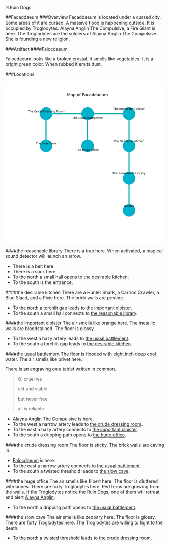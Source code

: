 %Ruin Dogs

##Facaddaeum
###Overview
Facaddaeum is located under a cursed city. Some areas of it are cursed. A massive flood is happening outside. It is occupied by Troglodytes. <a name="Alayna-Anglin-The-Compulsive"></a>Alayna Anglin The Compulsive, a Fire Giant is here. The Troglodytes are the soldiers of Alayna Anglin The Compulsive. She  is founding a new religion. 



###Artifact
####<a name="Falocdaeum"></a>Falocdaeum


Falocdaeum looks like a broken crystal. It smells like vegetables. It is a bright green color. When rubbed it emits dust. 





###Locations


![](../v2/images/Facaddaeum.png)

####<a name="the-reasonable-library"></a>the reasonable library
There is a trap here. When activated, a magical sound detector will launch an arrow. 



* There is a belt here.
* There is a sock here.
* To the north a small hall opens to [the desirable kitchen](#the-desirable-kitchen).
* To the south is the entrance.


####<a name="the-desirable-kitchen"></a>the desirable kitchen
There are a Hunter Shark, a Carrion Crawler, a Blue Slaad, and a Pixie here. The brick walls are pristine. 



* To the north a torchlit gap leads to [the important cloister](#the-important-cloister).
* To the south a small hall connects to [the reasonable library](#the-reasonable-library).


####<a name="the-important-cloister"></a>the important cloister
The air smells like orange here. The metallic walls are bloodstained. The floor is glossy. 



* To the west a hazy artery leads to [the usual battlement](#the-usual-battlement).
* To the south a torchlit gap leads to [the desirable kitchen](#the-desirable-kitchen).


####<a name="the-usual-battlement"></a>the usual battlement
The floor is flooded with eight inch deep cool water. The air smells like privet here. 

There is an engraving on a tablet written in common. 

> O! cruel we
>
> old and viable
>
> but never free
>
> all is reliable
>


* [Alayna Anglin The Compulsive](#Alayna-Anglin-The-Compulsive) is here.
* To the west a narrow artery leads to [the crude dressing room](#the-crude-dressing-room).
* To the east a hazy artery connects to [the important cloister](#the-important-cloister).
* To the south a dripping path opens to [the huge office](#the-huge-office).


####<a name="the-crude-dressing-room"></a>the crude dressing room
The floor is sticky. The brick walls are caving in. 



* [Falocdaeum](#Falocdaeum) is here.
* To the east a narrow artery connects to [the usual battlement](#the-usual-battlement).
* To the south a twisted threshold leads to [the slow cave](#the-slow-cave).


####<a name="the-huge-office"></a>the huge office
The air smells like filbert here. The floor is cluttered with bones. There are forty Troglodytes here. Red ferns are growing from the walls. If the Troglodytes notice the Ruin Dogs, one of them will retreat and alert [Alayna Anglin](#Alayna-Anglin). 



* To the north a dripping path opens to [the usual battlement](#the-usual-battlement).


####<a name="the-slow-cave"></a>the slow cave
The air smells like zedoary here. The floor is glossy. There are forty Troglodytes here. The Troglodytes are willing to fight to the death. 



* To the north a twisted threshold leads to [the crude dressing room](#the-crude-dressing-room).


